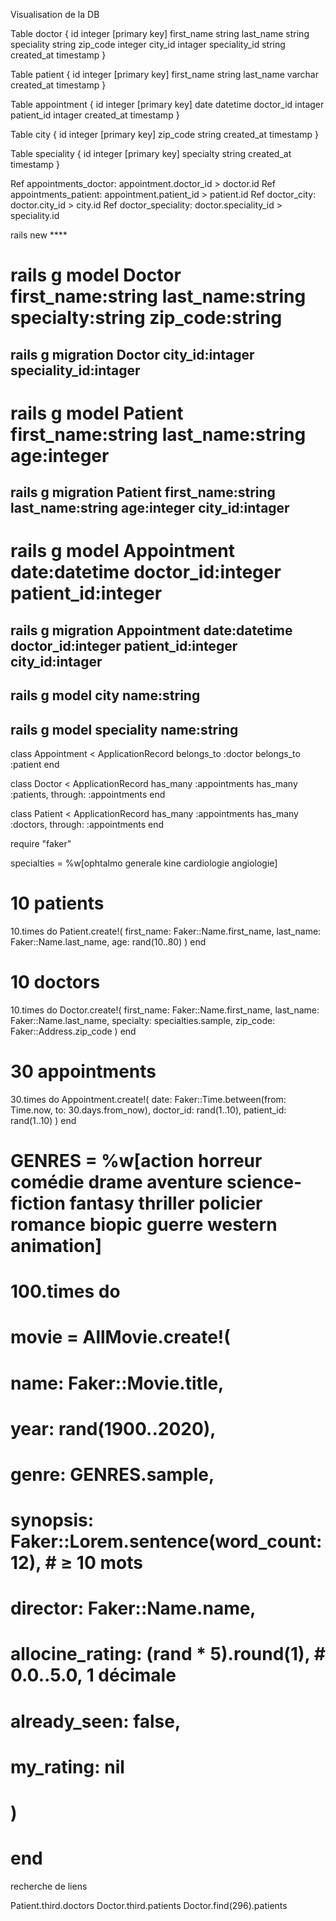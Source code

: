
Visualisation de la  DB

Table doctor {
  id integer [primary key]
  first_name string
  last_name string
  speciality string
  zip_code integer
  city_id intager
  speciality_id string
  created_at timestamp
}


Table patient {
  id integer [primary key]
  first_name string
  last_name varchar
  created_at timestamp
}

Table appointment {
  id integer [primary key]
 date datetime
 doctor_id intager
 patient_id intager
  created_at timestamp
}

Table city {
id integer [primary key]
zip_code string
  created_at timestamp
}

Table speciality {
id integer [primary key]
specialty string
  created_at timestamp
}


Ref appointments_doctor: appointment.doctor_id > doctor.id
Ref appointments_patient: appointment.patient_id > patient.id
Ref doctor_city: doctor.city_id > city.id
Ref doctor_speciality: doctor.speciality_id > speciality.id


rails new ****

# rails g model Doctor first_name:string last_name:string specialty:string zip_code:string

## rails g migration Doctor city_id:intager speciality_id:intager

# rails g model Patient first_name:string last_name:string age:integer 
## rails g migration Patient first_name:string last_name:string age:integer city_id:intager

# rails g model Appointment date:datetime doctor_id:integer patient_id:integer
## rails g migration Appointment date:datetime doctor_id:integer patient_id:integer city_id:intager

## rails g model city name:string

## rails g model speciality name:string 

class Appointment < ApplicationRecord
  belongs_to :doctor
  belongs_to :patient
end

class Doctor < ApplicationRecord
  has_many :appointments
  has_many :patients, through: :appointments
end

class Patient < ApplicationRecord
  has_many :appointments
  has_many :doctors, through: :appointments
end

require "faker"

specialties = %w[ophtalmo generale kine cardiologie angiologie]

# 10 patients
10.times do
  Patient.create!(
    first_name: Faker::Name.first_name,
    last_name:  Faker::Name.last_name,
    age: rand(10..80)
  )
end

# 10 doctors
10.times do
  Doctor.create!(
    first_name: Faker::Name.first_name,
    last_name:  Faker::Name.last_name,
    specialty:  specialties.sample,
    zip_code:   Faker::Address.zip_code
  )
end

# 30 appointments
30.times do
  Appointment.create!(
    date:       Faker::Time.between(from: Time.now, to: 30.days.from_now),
    doctor_id:  rand(1..10),
    patient_id: rand(1..10)
  )
end


# GENRES = %w[action horreur comédie drame aventure science-fiction fantasy thriller policier romance biopic guerre western animation]

# 100.times do
# movie = AllMovie.create!(
#     name: Faker::Movie.title,
#     year: rand(1900..2020),
#     genre: GENRES.sample,
#     synopsis: Faker::Lorem.sentence(word_count: 12), # ≥ 10 mots
#     director: Faker::Name.name,
#     allocine_rating: (rand * 5).round(1),            # 0.0..5.0, 1 décimale
#     already_seen: false,
#     my_rating: nil
#   )
# end


recherche de liens

Patient.third.doctors
Doctor.third.patients
Doctor.find(296).patients